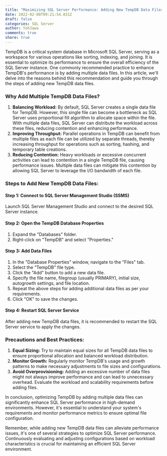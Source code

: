```yaml
---
title: "Maximizing SQL Server Performance: Adding New TempDB Data Files"
date: 2022-02-08T09:21:54.831Z
draft: false
categories: SQL Server
author: YohJawa
comments: true
share: true
---
```

TempDB is a critical system database in Microsoft SQL Server, serving as a workspace for various operations like sorting, indexing, and joining. It is essential to optimize its performance to ensure the overall efficiency of the SQL Server instance. One commonly recommended practice to enhance TempDB's performance is by adding multiple data files. In this article, we'll delve into the reasons behind this recommendation and guide you through the steps of adding new TempDB data files.

### Why Add Multiple TempDB Data Files?

1. **Balancing Workload:** By default, SQL Server creates a single data file for TempDB. However, this single file can become a bottleneck as SQL Server uses proportional fill algorithm to allocate space within the file. With multiple data files, SQL Server can distribute the workload across these files, reducing contention and enhancing performance.
2. **Improving Throughput:** Parallel operations in TempDB can benefit from multiple files as each file can be utilized by separate threads, thereby increasing throughput for operations such as sorting, hashing, and temporary table creations.
3. **Reducing Contention:** Heavy workloads or excessive concurrent activities can lead to contention in a single TempDB file, causing performance issues. Multiple data files can mitigate this contention by allowing SQL Server to leverage the I/O bandwidth of each file.

### Steps to Add New TempDB Data Files:

#### Step 1: Connect to SQL Server Management Studio (SSMS)

Launch SQL Server Management Studio and connect to the desired SQL Server instance.

#### Step 2: Open the TempDB Database Properties

1. Expand the "Databases" folder.
2. Right-click on "TempDB" and select "Properties."

#### Step 3: Add Data Files

1. In the "Database Properties" window, navigate to the "Files" tab.
2. Select the "TempDB" file type.
3. Click the "Add" button to add a new data file.
4. Specify the file name, filegroup (usually PRIMARY), initial size, autogrowth settings, and file location.
5. Repeat the above steps for adding additional data files as per your requirements.
6. Click "OK" to save the changes.

#### Step 4: Restart SQL Server Service

After adding new TempDB data files, it is recommended to restart the SQL Server service to apply the changes.

### Precautions and Best Practices:

1. **Equal Sizing:** Try to maintain equal sizes for all TempDB data files to ensure proportional allocation and balanced workload distribution.
2. **Monitor Growth:** Regularly monitor TempDB's usage and growth patterns to make necessary adjustments to file sizes and configurations.
3. **Avoid Overprovisioning:** Adding an excessive number of data files might not always improve performance and can lead to unnecessary overhead. Evaluate the workload and scalability requirements before adding files.

In conclusion, optimizing TempDB by adding multiple data files can significantly enhance SQL Server performance in high-demand environments. However, it's essential to understand your system's requirements and monitor performance metrics to ensure optimal file configuration.

Remember, while adding new TempDB data files can alleviate performance issues, it's one of several strategies to optimize SQL Server performance. Continuously evaluating and adjusting configurations based on workload characteristics is crucial for maintaining an efficient SQL Server environment.